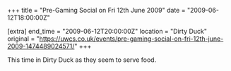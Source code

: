 +++
title = "Pre-Gaming Social on Fri 12th June 2009"
date = "2009-06-12T18:00:00Z"

[extra]
end_time = "2009-06-12T20:00:00Z"
location = "Dirty Duck"
original = "https://uwcs.co.uk/events/pre-gaming-social-on-fri-12th-june-2009-1474489024571/"
+++

This time in Dirty Duck as they seem to serve food.

